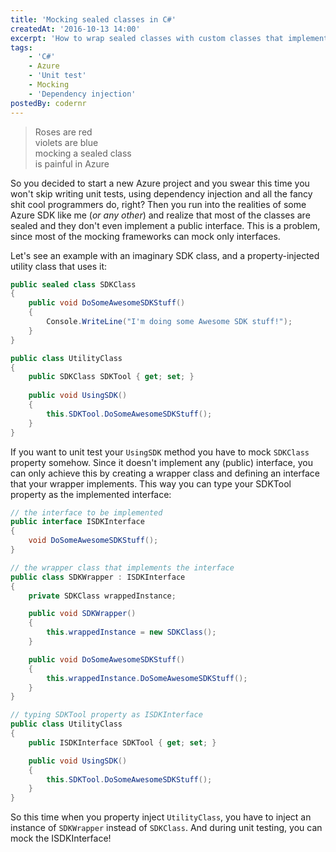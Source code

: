 ```yaml
---
title: 'Mocking sealed classes in C#'
createdAt: '2016-10-13 14:00'
excerpt: 'How to wrap sealed classes with custom classes that implement mockable interface'
tags:
    - 'C#'
    - Azure
    - 'Unit test'
    - Mocking
    - 'Dependency injection'
postedBy: codernr
---
```


> Roses are red  
> violets are blue  
> mocking a sealed class  
> is painful in Azure

So you decided to start a new Azure project and you swear this time you won't skip writing unit tests, using dependency injection and all the fancy shit cool programmers do, right? Then you run into the realities of some Azure SDK like me (_or any other_) and realize that most of the classes are sealed and they don't even implement a public interface. This is a problem, since most of the mocking frameworks can mock only interfaces.

Let's see an example with an imaginary SDK class, and a property-injected utility class that uses it:

```cs
public sealed class SDKClass
{
	public void DoSomeAwesomeSDKStuff()
	{
		Console.WriteLine("I'm doing some Awesome SDK stuff!");
	}
}

public class UtilityClass
{
	public SDKClass SDKTool { get; set; }
	
	public void UsingSDK()
	{
		this.SDKTool.DoSomeAwesomeSDKStuff();
	}
}
```

If you want to unit test your `UsingSDK` method you have to mock `SDKClass` property somehow. Since it doesn't implement any (public) interface, you can only achieve this by creating a wrapper class and defining an interface that your wrapper implements. This way you can type your SDKTool property as the implemented interface:

```cs
// the interface to be implemented
public interface ISDKInterface
{
	void DoSomeAwesomeSDKStuff();
}

// the wrapper class that implements the interface
public class SDKWrapper : ISDKInterface
{
	private SDKClass wrappedInstance;

	public void SDKWrapper()
	{
		this.wrappedInstance = new SDKClass();
	}

	public void DoSomeAwesomeSDKStuff()
	{
		this.wrappedInstance.DoSomeAwesomeSDKStuff();
	}
}

// typing SDKTool property as ISDKInterface
public class UtilityClass
{
    public ISDKInterface SDKTool { get; set; }

    public void UsingSDK()
    {
        this.SDKTool.DoSomeAwesomeSDKStuff();
    }
}
``` 

So this time when you property inject `UtilityClass`, you have to inject an instance of `SDKWrapper` instead of `SDKClass`. And during unit testing, you can mock the ISDKInterface!